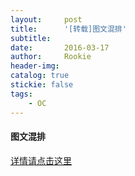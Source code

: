 ```yaml
---
layout:     post
title:      '[转载]图文混排'
subtitle:   
date:       2016-03-17
author:     Rookie
header-img: 
catalog: true
stickie: false
tags:
    - OC
---
```


#### 图文混排


[详情请点击这里](https://blog.csdn.net/zengraoli/article/details/12615993)